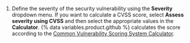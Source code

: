1. Define the severity of the security vulnerability using the **Severity** dropdown menu. If you want to calculate a CVSS score, select **Assess severity using CVSS** and then select the appropriate values in the **Calculator**. {% data variables.product.github %} calculates the score according to the [Common Vulnerability Scoring System Calculator](https://www.first.org/cvss/calculator).
